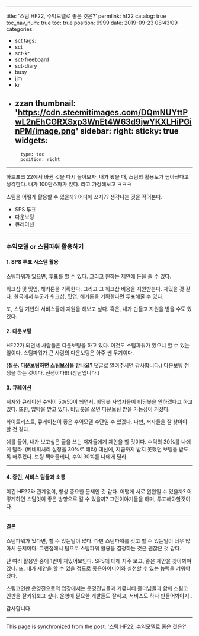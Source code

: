 
---
title: '스팀 HF22, 수익모델로 좋은 것은?'
permlink: hf22
catalog: true
toc_nav_num: true
toc: true
position: 9999
date: 2019-09-23 08:43:09
categories:
- sct
tags:
- sct
- sct-kr
- sct-freeboard
- sct-diary
- busy
- jjm
- kr
- zzan
thumbnail: 'https://cdn.steemitimages.com/DQmNUYttPwL2nEhCGRXSxp3WnEt4W63d9jwYKXLHiPGinPM/image.png'
sidebar:
    right:
        sticky: true
widgets:
    -
        type: toc
        position: right
---


하드포크 22에서 바뀐 것을 다시 돌아보자. 내가 봤을 때, 스팀의 활용도가 높아졌다고 생각한다. 내가 100만스파가 있다. 라고 가정해보고 ㅋㅋㅋ

스팀을 어떻게 활용할 수 있을까? 어디에 쓰지?? 생각나는 것을 적어본다.

* SPS 투표
* 다운보팅
* 큐레이션

---

### 수익모델 or 스팀파워 활용하기

#### 1. SPS 투표 시스템 활용

스팀파워가 있으면, 투표를 할 수 있다. 그리고 원하는 제안에 돈을 줄 수 있다.


워크샵 및 밋업, 해커톤을 기획한다. 그리고 그 워크샵 비용을 지원받는다. 재밌을 것 같다. 한국에서 누군가 워크샵, 밋업, 해커톤을 기획한다면 투표해줄 수 있다.

또, 스팀 기반의 서비스들에 지원을 해보고 싶다. 혹은, 내가 만들고 지원을 받을 수도 있겠다.

#### 2. 다운보팅

HF22가 되면서 사람들은 다운보팅을 하고 있다. 이것도 스팀파워가 있으니 할 수 있는 일이다. 스팀파워가 큰 사람의 다운보팅은 아주 쎈 무기이다.

(**질문. 다운보팅하면 스팀보상을 받나요?** 댓글로 알려주시면 감사합니다.)
다운보팅 전쟁을 하는 것이다. 전쟁이다!!! (장난입니다.)

#### 3. 큐레이션

저자와 큐레이션 수익이 50/50이 되면서, 비딩봇 사업자들이 비딩봇을 안하겠다고 하고 있다. 또한, 압박을 받고 있다. 비딩봇을 쓰면 다운보팅 받을 가능성이 커졌다. 

화이트리스트, 큐레이션이 좋은 수익모델 수단일 수 있겠다. 다만, 저자들을 잘 찾아야 할 것 같다.

예를 들어, 내가 보고싶은 글을 쓰는 저자들에게 제안을 할 것이다. 수익의 30%를 나에게 달라. (베네피셔리 설정을 30%로 해라) 대신에, 지금까지 받지 못했던 보팅을 받도록 해주겠다. 보팅 찍어줄테니, 수익 30%를 나에게 달라.


------

#### 4. 증인, 서비스 팀들과 소통

이건 HF22와 관계없이, 항상 중요한 문제인 것 같다.
어떻게 서로 윈윈일 수 있을까? 어떻게하면 스팀잇이 좋은 방향으로 갈 수 있을까? 그런이야기들을 하며, 투표해야할것이다.


----


#### 결론

스팀파워가 있다면, 할 수 있는일이 많다. 다만 스팀파워를 갖고 할 수 있는일이 너무 많아서 문제이다. 그런점에서 팀으로 스팀파워 활용을 결정하는 것은 괜찮은 것 같다.

난 여러 활용안 중에 1번이 재밌어보인다. SPS에 대해 자주 보고, 좋은 제안을 찾아봐야겠다. 또, 내가 제안을 할 수 있을 정도로 좋은아이디어와 실천할 수 있는 능력을 키워야겠다.

스팀코인판 운영진으로의 입장에서는 운영진님들과 커뮤니티 홀더님들과 함께 스팀코인판을 잘키워보고 싶다. 운영에 필요한 개발들도 잘하고, 서비스도 하나 만들어봐야지.. 



감사합니다.

- - -

This page is synchronized from the post: ['스팀 HF22, 수익모델로 좋은 것은?'](https://steemit.com/@jacobyu/hf22)
